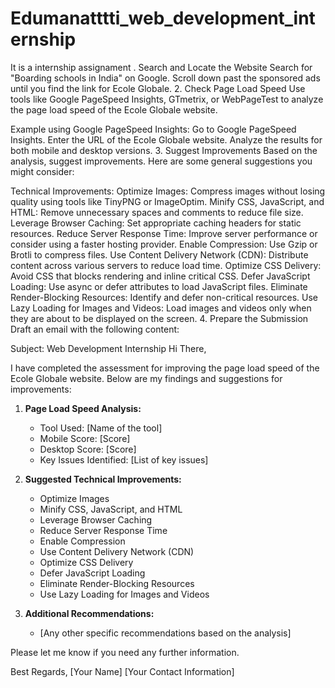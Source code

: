 # Edumanatttti_web_development_internship
It is a internship assignament
. Search and Locate the Website
Search for "Boarding schools in India" on Google.
Scroll down past the sponsored ads until you find the link for Ecole Globale.
2. Check Page Load Speed
Use tools like Google PageSpeed Insights, GTmetrix, or WebPageTest to analyze the page load speed of the Ecole Globale website.

Example using Google PageSpeed Insights:
Go to Google PageSpeed Insights.
Enter the URL of the Ecole Globale website.
Analyze the results for both mobile and desktop versions.
3. Suggest Improvements
Based on the analysis, suggest improvements. Here are some general suggestions you might consider:

Technical Improvements:
Optimize Images: Compress images without losing quality using tools like TinyPNG or ImageOptim.
Minify CSS, JavaScript, and HTML: Remove unnecessary spaces and comments to reduce file size.
Leverage Browser Caching: Set appropriate caching headers for static resources.
Reduce Server Response Time: Improve server performance or consider using a faster hosting provider.
Enable Compression: Use Gzip or Brotli to compress files.
Use Content Delivery Network (CDN): Distribute content across various servers to reduce load time.
Optimize CSS Delivery: Avoid CSS that blocks rendering and inline critical CSS.
Defer JavaScript Loading: Use async or defer attributes to load JavaScript files.
Eliminate Render-Blocking Resources: Identify and defer non-critical resources.
Use Lazy Loading for Images and Videos: Load images and videos only when they are about to be displayed on the screen.
4. Prepare the Submission
Draft an email with the following content:

Subject: Web Development Internship
Hi There,

I have completed the assessment for improving the page load speed of the Ecole Globale website. Below are my findings and suggestions for improvements:

1. **Page Load Speed Analysis:**
   - Tool Used: [Name of the tool]
   - Mobile Score: [Score]
   - Desktop Score: [Score]
   - Key Issues Identified: [List of key issues]

2. **Suggested Technical Improvements:**
   - Optimize Images
   - Minify CSS, JavaScript, and HTML
   - Leverage Browser Caching
   - Reduce Server Response Time
   - Enable Compression
   - Use Content Delivery Network (CDN)
   - Optimize CSS Delivery
   - Defer JavaScript Loading
   - Eliminate Render-Blocking Resources
   - Use Lazy Loading for Images and Videos

3. **Additional Recommendations:**
   - [Any other specific recommendations based on the analysis]

Please let me know if you need any further information.

Best Regards,
[Your Name]
[Your Contact Information]
